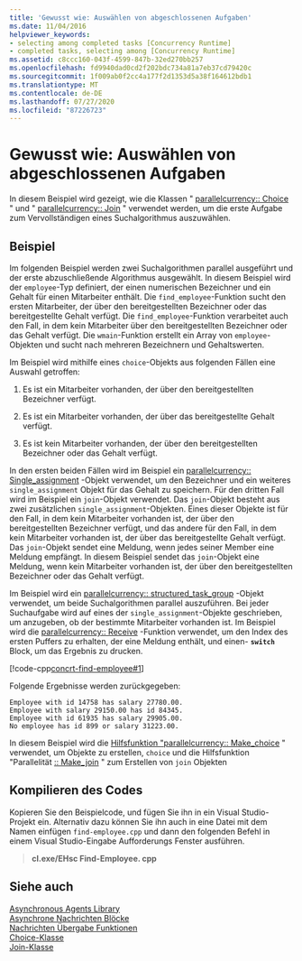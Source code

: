 ```yaml
---
title: 'Gewusst wie: Auswählen von abgeschlossenen Aufgaben'
ms.date: 11/04/2016
helpviewer_keywords:
- selecting among completed tasks [Concurrency Runtime]
- completed tasks, selecting among [Concurrency Runtime]
ms.assetid: c8ccc160-043f-4599-847b-32ed270bb257
ms.openlocfilehash: fd9940dad0cd2f202bdc734a81a7eb37cd79420c
ms.sourcegitcommit: 1f009ab0f2cc4a177f2d1353d5a38f164612bdb1
ms.translationtype: MT
ms.contentlocale: de-DE
ms.lasthandoff: 07/27/2020
ms.locfileid: "87226723"
---
```

# <a name="how-to-select-among-completed-tasks"></a>Gewusst wie: Auswählen von abgeschlossenen Aufgaben

In diesem Beispiel wird gezeigt, wie die Klassen " [parallelcurrency:: Choice](../../parallel/concrt/reference/choice-class.md) " und " [parallelcurrency:: Join](../../parallel/concrt/reference/join-class.md) " verwendet werden, um die erste Aufgabe zum Vervollständigen eines Suchalgorithmus auszuwählen.

## <a name="example"></a>Beispiel

Im folgenden Beispiel werden zwei Suchalgorithmen parallel ausgeführt und der erste abzuschließende Algorithmus ausgewählt. In diesem Beispiel wird der `employee`-Typ definiert, der einen numerischen Bezeichner und ein Gehalt für einen Mitarbeiter enthält. Die `find_employee`-Funktion sucht den ersten Mitarbeiter, der über den bereitgestellten Bezeichner oder das bereitgestellte Gehalt verfügt. Die `find_employee`-Funktion verarbeitet auch den Fall, in dem kein Mitarbeiter über den bereitgestellten Bezeichner oder das Gehalt verfügt. Die `wmain`-Funktion erstellt ein Array von `employee`-Objekten und sucht nach mehreren Bezeichnern und Gehaltswerten.

Im Beispiel wird mithilfe eines `choice`-Objekts aus folgenden Fällen eine Auswahl getroffen:

1. Es ist ein Mitarbeiter vorhanden, der über den bereitgestellten Bezeichner verfügt.

1. Es ist ein Mitarbeiter vorhanden, der über das bereitgestellte Gehalt verfügt.

1. Es ist kein Mitarbeiter vorhanden, der über den bereitgestellten Bezeichner oder das Gehalt verfügt.

In den ersten beiden Fällen wird im Beispiel ein [parallelcurrency:: Single_assignment](../../parallel/concrt/reference/single-assignment-class.md) -Objekt verwendet, um den Bezeichner und ein weiteres `single_assignment` Objekt für das Gehalt zu speichern. Für den dritten Fall wird im Beispiel ein `join`-Objekt verwendet. Das `join`-Objekt besteht aus zwei zusätzlichen `single_assignment`-Objekten. Eines dieser Objekte ist für den Fall, in dem kein Mitarbeiter vorhanden ist, der über den bereitgestellten Bezeichner verfügt, und das andere für den Fall, in dem kein Mitarbeiter vorhanden ist, der über das bereitgestellte Gehalt verfügt. Das `join`-Objekt sendet eine Meldung, wenn jedes seiner Member eine Meldung empfängt. In diesem Beispiel sendet das `join`-Objekt eine Meldung, wenn kein Mitarbeiter vorhanden ist, der über den bereitgestellten Bezeichner oder das Gehalt verfügt.

Im Beispiel wird ein [parallelcurrency:: structured_task_group](../../parallel/concrt/reference/structured-task-group-class.md) -Objekt verwendet, um beide Suchalgorithmen parallel auszuführen. Bei jeder Suchaufgabe wird auf eines der `single_assignment`-Objekte geschrieben, um anzugeben, ob der bestimmte Mitarbeiter vorhanden ist. Im Beispiel wird die [parallelcurrency:: Receive](reference/concurrency-namespace-functions.md#receive) -Funktion verwendet, um den Index des ersten Puffers zu erhalten, der eine Meldung enthält, und einen- **`switch`** Block, um das Ergebnis zu drucken.

[!code-cpp[concrt-find-employee#1](../../parallel/concrt/codesnippet/cpp/how-to-select-among-completed-tasks_1.cpp)]

Folgende Ergebnisse werden zurückgegeben:

```Output
Employee with id 14758 has salary 27780.00.
Employee with salary 29150.00 has id 84345.
Employee with id 61935 has salary 29905.00.
No employee has id 899 or salary 31223.00.
```

In diesem Beispiel wird die [Hilfsfunktion "parallelcurrency:: Make_choice](reference/concurrency-namespace-functions.md#make_choice) " verwendet, um Objekte zu erstellen, `choice` und die Hilfsfunktion "Parallelität [:: Make_join](reference/concurrency-namespace-functions.md#make_join) " zum Erstellen von `join` Objekten

## <a name="compiling-the-code"></a>Kompilieren des Codes

Kopieren Sie den Beispielcode, und fügen Sie ihn in ein Visual Studio-Projekt ein. Alternativ dazu können Sie ihn auch in eine Datei mit dem Namen einfügen `find-employee.cpp` und dann den folgenden Befehl in einem Visual Studio-Eingabe Aufforderungs Fenster ausführen.

> **cl.exe/EHsc Find-Employee. cpp**

## <a name="see-also"></a>Siehe auch

[Asynchronous Agents Library](../../parallel/concrt/asynchronous-agents-library.md)<br/>
[Asynchrone Nachrichten Blöcke](../../parallel/concrt/asynchronous-message-blocks.md)<br/>
[Nachrichten Übergabe Funktionen](../../parallel/concrt/message-passing-functions.md)<br/>
[Choice-Klasse](../../parallel/concrt/reference/choice-class.md)<br/>
[Join-Klasse](../../parallel/concrt/reference/join-class.md)
